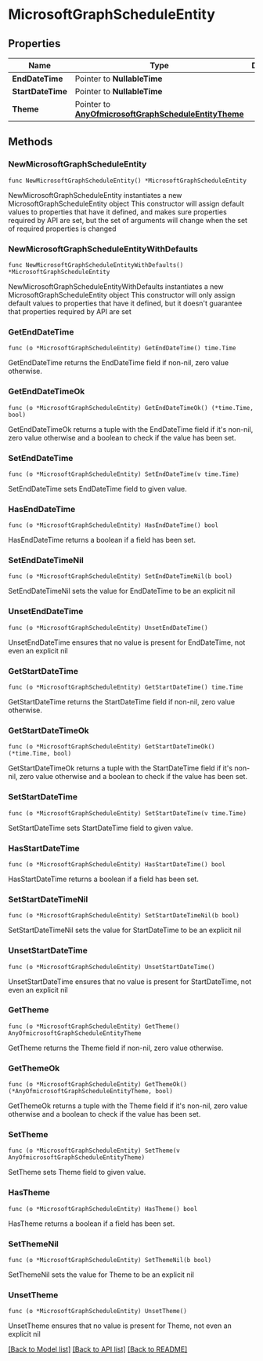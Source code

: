# MicrosoftGraphScheduleEntity

## Properties

Name | Type | Description | Notes
------------ | ------------- | ------------- | -------------
**EndDateTime** | Pointer to **NullableTime** |  | [optional] 
**StartDateTime** | Pointer to **NullableTime** |  | [optional] 
**Theme** | Pointer to [**AnyOfmicrosoftGraphScheduleEntityTheme**](anyOf&lt;microsoft.graph.scheduleEntityTheme&gt;.md) |  | [optional] 

## Methods

### NewMicrosoftGraphScheduleEntity

`func NewMicrosoftGraphScheduleEntity() *MicrosoftGraphScheduleEntity`

NewMicrosoftGraphScheduleEntity instantiates a new MicrosoftGraphScheduleEntity object
This constructor will assign default values to properties that have it defined,
and makes sure properties required by API are set, but the set of arguments
will change when the set of required properties is changed

### NewMicrosoftGraphScheduleEntityWithDefaults

`func NewMicrosoftGraphScheduleEntityWithDefaults() *MicrosoftGraphScheduleEntity`

NewMicrosoftGraphScheduleEntityWithDefaults instantiates a new MicrosoftGraphScheduleEntity object
This constructor will only assign default values to properties that have it defined,
but it doesn't guarantee that properties required by API are set

### GetEndDateTime

`func (o *MicrosoftGraphScheduleEntity) GetEndDateTime() time.Time`

GetEndDateTime returns the EndDateTime field if non-nil, zero value otherwise.

### GetEndDateTimeOk

`func (o *MicrosoftGraphScheduleEntity) GetEndDateTimeOk() (*time.Time, bool)`

GetEndDateTimeOk returns a tuple with the EndDateTime field if it's non-nil, zero value otherwise
and a boolean to check if the value has been set.

### SetEndDateTime

`func (o *MicrosoftGraphScheduleEntity) SetEndDateTime(v time.Time)`

SetEndDateTime sets EndDateTime field to given value.

### HasEndDateTime

`func (o *MicrosoftGraphScheduleEntity) HasEndDateTime() bool`

HasEndDateTime returns a boolean if a field has been set.

### SetEndDateTimeNil

`func (o *MicrosoftGraphScheduleEntity) SetEndDateTimeNil(b bool)`

 SetEndDateTimeNil sets the value for EndDateTime to be an explicit nil

### UnsetEndDateTime
`func (o *MicrosoftGraphScheduleEntity) UnsetEndDateTime()`

UnsetEndDateTime ensures that no value is present for EndDateTime, not even an explicit nil
### GetStartDateTime

`func (o *MicrosoftGraphScheduleEntity) GetStartDateTime() time.Time`

GetStartDateTime returns the StartDateTime field if non-nil, zero value otherwise.

### GetStartDateTimeOk

`func (o *MicrosoftGraphScheduleEntity) GetStartDateTimeOk() (*time.Time, bool)`

GetStartDateTimeOk returns a tuple with the StartDateTime field if it's non-nil, zero value otherwise
and a boolean to check if the value has been set.

### SetStartDateTime

`func (o *MicrosoftGraphScheduleEntity) SetStartDateTime(v time.Time)`

SetStartDateTime sets StartDateTime field to given value.

### HasStartDateTime

`func (o *MicrosoftGraphScheduleEntity) HasStartDateTime() bool`

HasStartDateTime returns a boolean if a field has been set.

### SetStartDateTimeNil

`func (o *MicrosoftGraphScheduleEntity) SetStartDateTimeNil(b bool)`

 SetStartDateTimeNil sets the value for StartDateTime to be an explicit nil

### UnsetStartDateTime
`func (o *MicrosoftGraphScheduleEntity) UnsetStartDateTime()`

UnsetStartDateTime ensures that no value is present for StartDateTime, not even an explicit nil
### GetTheme

`func (o *MicrosoftGraphScheduleEntity) GetTheme() AnyOfmicrosoftGraphScheduleEntityTheme`

GetTheme returns the Theme field if non-nil, zero value otherwise.

### GetThemeOk

`func (o *MicrosoftGraphScheduleEntity) GetThemeOk() (*AnyOfmicrosoftGraphScheduleEntityTheme, bool)`

GetThemeOk returns a tuple with the Theme field if it's non-nil, zero value otherwise
and a boolean to check if the value has been set.

### SetTheme

`func (o *MicrosoftGraphScheduleEntity) SetTheme(v AnyOfmicrosoftGraphScheduleEntityTheme)`

SetTheme sets Theme field to given value.

### HasTheme

`func (o *MicrosoftGraphScheduleEntity) HasTheme() bool`

HasTheme returns a boolean if a field has been set.

### SetThemeNil

`func (o *MicrosoftGraphScheduleEntity) SetThemeNil(b bool)`

 SetThemeNil sets the value for Theme to be an explicit nil

### UnsetTheme
`func (o *MicrosoftGraphScheduleEntity) UnsetTheme()`

UnsetTheme ensures that no value is present for Theme, not even an explicit nil

[[Back to Model list]](../README.md#documentation-for-models) [[Back to API list]](../README.md#documentation-for-api-endpoints) [[Back to README]](../README.md)


